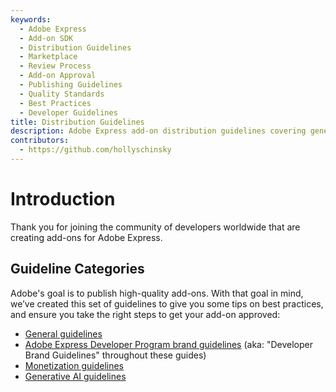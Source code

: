 ```yaml
---
keywords:
  - Adobe Express
  - Add-on SDK
  - Distribution Guidelines
  - Marketplace
  - Review Process
  - Add-on Approval
  - Publishing Guidelines
  - Quality Standards
  - Best Practices
  - Developer Guidelines
title: Distribution Guidelines
description: Adobe Express add-on distribution guidelines covering general requirements, brand guidelines, monetization, and generative AI standards for marketplace approval.
contributors:
  - https://github.com/hollyschinsky
---
```


# Introduction

Thank you for joining the community of developers worldwide that are creating add-ons for Adobe Express.

## Guideline Categories

Adobe's goal is to publish high-quality add-ons. With that goal in mind, we’ve created this set of guidelines to give you some tips on best practices, and ensure you take the right steps to get your add-on approved:

- [General guidelines](./general/index.md)
- [Adobe Express Developer Program brand guidelines](./brand-guidelines.md) (aka: "Developer Brand Guidelines" throughout these guides)
- [Monetization guidelines](./monetization.md)
- [Generative AI guidelines](./genai/index.md)
